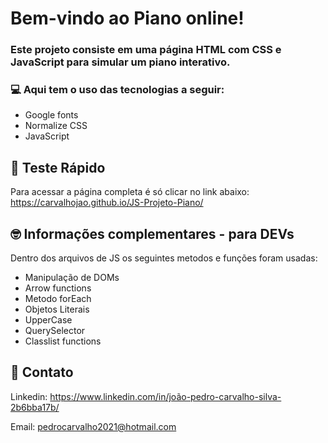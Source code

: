 # Bem-vindo ao Piano online!
### Este projeto consiste em uma página HTML com CSS e JavaScript para simular um piano interativo.

### 💻 Aqui tem o uso das tecnologias a seguir:
- Google fonts
- Normalize CSS
- JavaScript

## 🎹 Teste Rápido

Para acessar a página completa é só clicar no link abaixo:
https://carvalhojao.github.io/JS-Projeto-Piano/

## 🤓 Informações complementares - para DEVs

Dentro dos arquivos de JS os seguintes metodos e funções foram usadas:
- Manipulação de DOMs
- Arrow functions
- Metodo forEach
- Objetos Literais
- UpperCase
- QuerySelector
- Classlist functions

## 📌 Contato

Linkedin: https://www.linkedin.com/in/joão-pedro-carvalho-silva-2b6bba17b/

Email: pedrocarvalho2021@hotmail.com
